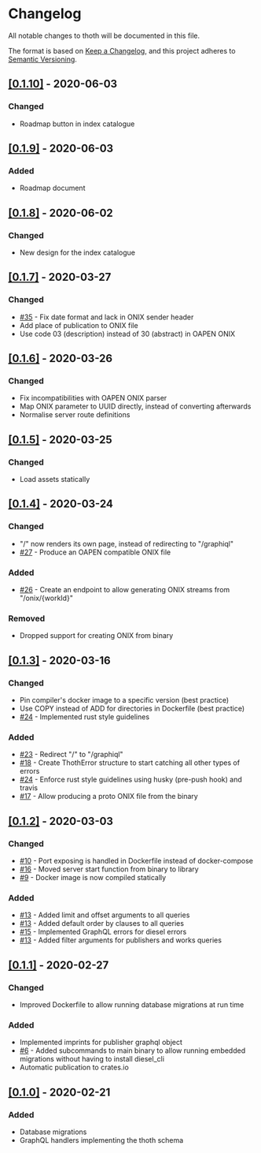 # Changelog
All notable changes to thoth will be documented in this file.

The format is based on [Keep a Changelog](https://keepachangelog.com/en/1.0.0/),
and this project adheres to [Semantic Versioning](https://semver.org/spec/v2.0.0.html).

## [[0.1.10]](https://github.com/OpenBookPublishers/thoth/releases/tag/v0.1.10) - 2020-06-03
### Changed
  - Roadmap button in index catalogue

## [[0.1.9]](https://github.com/OpenBookPublishers/thoth/releases/tag/v0.1.9) - 2020-06-03
### Added
  - Roadmap document

## [[0.1.8]](https://github.com/OpenBookPublishers/thoth/releases/tag/v0.1.8) - 2020-06-02
### Changed
  - New design for the index catalogue

## [[0.1.7]](https://github.com/OpenBookPublishers/thoth/releases/tag/v0.1.7) - 2020-03-27
### Changed
  - [#35](https://github.com/openbookpublishers/thoth/issues/35) - Fix date format and lack in ONIX sender header
  - Add place of publication to ONIX file
  - Use code 03 (description) instead of 30 (abstract) in OAPEN ONIX

## [[0.1.6]](https://github.com/OpenBookPublishers/thoth/releases/tag/v0.1.6) - 2020-03-26
### Changed
  - Fix incompatibilities with OAPEN ONIX parser
  - Map ONIX parameter to UUID directly, instead of converting afterwards
  - Normalise server route definitions

## [[0.1.5]](https://github.com/OpenBookPublishers/thoth/releases/tag/v0.1.5) - 2020-03-25
### Changed
  - Load assets statically

## [[0.1.4]](https://github.com/OpenBookPublishers/thoth/releases/tag/v0.1.4) - 2020-03-24
### Changed
  - "/" now renders its own page, instead of redirecting to "/graphiql"
  - [#27](https://github.com/openbookpublishers/thoth/issues/27) - Produce an OAPEN compatible ONIX file

### Added
  - [#26](https://github.com/openbookpublishers/thoth/issues/26) - Create an endpoint to allow generating ONIX streams from "/onix/{workId}"

### Removed
  - Dropped support for creating ONIX from binary

## [[0.1.3]](https://github.com/OpenBookPublishers/thoth/releases/tag/v0.1.3) - 2020-03-16
### Changed
  - Pin compiler's docker image to a specific version (best practice)
  - Use COPY instead of ADD for directories in Dockerfile (best practice)
  - [#24](https://github.com/openbookpublishers/thoth/issues/24) - Implemented rust style guidelines

### Added
  - [#23](https://github.com/openbookpublishers/thoth/issues/23) - Redirect "/" to "/graphiql"
  - [#18](https://github.com/openbookpublishers/thoth/issues/18) - Create ThothError structure to start catching all other types of errors
  - [#24](https://github.com/openbookpublishers/thoth/issues/24) - Enforce rust style guidelines using husky (pre-push hook) and travis
  - [#17](https://github.com/openbookpublishers/thoth/issues/17) - Allow producing a proto ONIX file from the binary

## [[0.1.2]](https://github.com/OpenBookPublishers/thoth/releases/tag/v0.1.2) - 2020-03-03
### Changed
  - [#10](https://github.com/openbookpublishers/thoth/issues/10) - Port exposing is handled in Dockerfile instead of docker-compose
  - [#16](https://github.com/openbookpublishers/thoth/issues/16) - Moved server start function from binary to library
  - [#9](https://github.com/openbookpublishers/thoth/issues/9) - Docker image is now compiled statically

### Added
  - [#13](https://github.com/openbookpublishers/thoth/issues/13) - Added limit and offset arguments to all queries
  - [#13](https://github.com/openbookpublishers/thoth/issues/13) - Added default order by clauses to all queries
  - [#15](https://github.com/openbookpublishers/thoth/issues/15) - Implemented GraphQL errors for diesel errors
  - [#13](https://github.com/openbookpublishers/thoth/issues/13) - Added filter arguments for publishers and works queries

## [[0.1.1]](https://github.com/OpenBookPublishers/thoth/releases/tag/v0.1.1) - 2020-02-27
### Changed
  - Improved Dockerfile to allow running database migrations at run time

### Added
  - Implemented imprints for publisher graphql object
  - [#6](https://github.com/openbookpublishers/thoth/issues/6) - Added subcommands to main binary to allow running embedded migrations without having to install diesel\_cli
  - Automatic publication to crates.io

## [[0.1.0]](https://github.com/OpenBookPublishers/thoth/releases/tag/v0.1.0) - 2020-02-21
### Added
  - Database migrations
  - GraphQL handlers implementing the thoth schema
